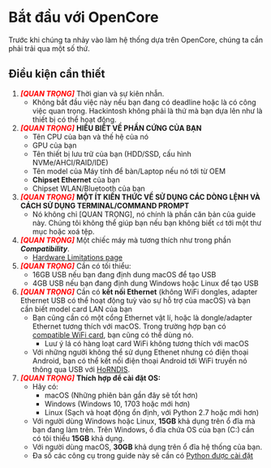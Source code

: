 # Bắt đầu với OpenCore

Trước khi chúng ta nhảy vào làm hệ thống dựa trên OpenCore, chúng ta cần phải trải qua một số thứ.

## Điều kiện cần thiết

1. <span style="color:red">_**[QUAN TRỌNG]**_</span> Thời gian và sự kiên nhẫn.
   * Không bắt đầu việc này nếu bạn đang có deadline hoặc là có công việc quan trọng. Hackintosh không phải là thứ mà bạn dựa lên như là thiết bị có thể hoạt động.
2. <span style="color:red">_**[QUAN TRỌNG]**_</span> **HIỂU BIẾT VỀ PHẦN CỨNG CỦA BẠN**
   * Tên CPU của bạn và thế hệ của nó
   * GPU của bạn
   * Tên thiết bị lưu trữ của bạn (HDD/SSD, cấu hình NVMe/AHCI/RAID/IDE)
   * Tên model của Máy tính để bàn/Laptop nếu nó tới từ OEM
   * **Chipset Ethernet** của bạn
   * Chipset WLAN/Bluetooth của bạn
3. <span style="color:red">_**[QUAN TRỌNG]**_</span> **MỘT ÍT KIẾN THỨC VỀ SỬ DỤNG CÁC DÒNG LỆNH VÀ CÁCH SỬ DỤNG TERMINAL/COMMAND PROMPT**
   * Nó không chỉ [QUAN TRỌNG], nó chính là phần căn bản của guide này. Chúng tôi không thể giúp bạn nếu bạn không biết `cd` tới một thư mục hoặc xoá tệp.
4. <span style="color:red">_**[QUAN TRỌNG]**_</span> Một chiếc máy mà tương thích như trong phần _**Compatibility**_.
   * [Hardware Limitations page](macos-limits.md)
5. <span style="color:red">_**[QUAN TRỌNG]**_</span> Cần có tối thiểu:
   * 16GB USB nếu bạn đang định dung macOS để tạo USB
   * 4GB USB nếu bạn đang định dung Windows hoặc Linux để tạo USB
6. <span style="color:red">_**[QUAN TRỌNG]**_</span> Cần có **kết nối Ethernet** (không WiFi dongles, adapter Ethernet USB có thể hoạt động tuỳ vào sự hỗ trợ của macOS) và bạn cần biết model card LAN của bạn 
   * Bạn cũng cần có một cổng Ethernet vật lí, hoặc là dongle/adapter Ethernet tương thích với macOS. Trong trường hợp bạn có [compatible WiFi card](https://viopencore.github.io/Wireless-Buyers-Guide/), bạn cũng có thể dùng nó.
     * Luư ý lá có hàng loạt card WiFi không tương thích với macOS
   * Với những người không thể sử dụng Ethenet nhưng có điện thoại Android, bạn có thể kết nối điện thoại Android tới WiFi truyền nó thông qua USB với [HoRNDIS](https://joshuawise.com/horndis#available_versions).
7. <span style="color:red">_**[QUAN TRỌNG]**_</span> **Thích hợp để cài đặt OS:**
   * Hãy có:
     * macOS (Những phiên bản gần đây sẽ tốt hơn)
     * Windows (Windows 10, 1703 hoặc mới hơn)
     * Linux (Sạch và hoạt động ổn định, với Python 2.7 hoặc mới hơn)
   * Với người dùng Windows hoặc Linux, **15GB** khả dụng trên ổ đĩa mà bạn đang làm trên. Trên Windows, ổ đĩa chứa OS của bạn (C:) cần có tôi thiểu **15GB** khả dụng.
   * Với người dùng macOS, **30GB** khả dụng trên ổ đĩa hệ thống của bạn.
   * Đa số các công cụ trong guide này sẽ cần có [Python được cài đặt](https://www.python.org/downloads/)

